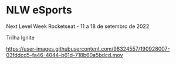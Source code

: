 # NLW eSports
Next Level Week Rocketseat - 11 a 18 de setembro de 2022


Trilha Ignite




https://user-images.githubusercontent.com/98324557/190928007-03fddcd5-fa46-4044-b61d-718b60a5bdcd.mov

